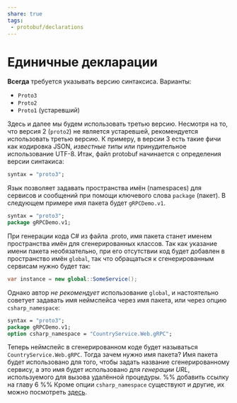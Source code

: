 ```yaml
---
share: true
tags:
 - protobuf/declarations
---
```

# Единичные декларации
**Всегда** требуется указывать версию синтаксиса. Варианты:
- `Proto3`
- `Proto2`
- `Proto1` (устаревший)

Здесь и далее мы будем использовать третью версию. Несмотря на то, что версия 2 (`proto2`) не является устаревшей, рекомендуется использовать третью версию. К примеру, в версии 3 есть такие фичи как кодировка JSON, *известные типы* или принудительное использование UTF-8.
Итак, файл protobuf начинается с определения версии синтакиса:
```protobuf
syntax = "proto3";
```
Язык позволяет задавать пространства имён (namespaces) для сервисов и сообщений при помощи ключевого слова `package` (пакет). В следующем примере имя пакета будет `gRPCDemo.v1`. 
```protobuf
syntax = "proto3";
package gRPCDemo.v1;
```
При генерации кода C\# из файла .proto, имя пакета станет именем пространства имён для сгенерированных классов.
Так как указание имени пакета необязательно, при его отсутствии код будет добавлен в пространство имён `global`, так что обращаться к сгенерированным сервисам нужно будет так:
```csharp
var instance = new global::SomeService();
```
Однако автор *не рекомендует* использование `global`, и настоятельно советует задавать имя неймспейса через имя пакета, или через опцию `csharp_namespace`:
```protobuf
syntax = "proto3";
package gRPCDemo.v1;
option csharp_namespace = "CountryService.Web.gRPC";
```
Теперь неймспейс в сгенерированном коде будет называться `CountryService.Web.gRPC`. Тогда зачем нужно имя пакета? Имя пакета будет использовано для того, чтобы задать название сгенерированному сервису, а это имя будет использовано для *генерации URL*, используемого для вызова удалённой процедуры. %% добавить ссылку на главу 6 %%
Кроме опции `csharp_namespace` существуют и другие, их можно посмотреть [здесь](https://protobuf.dev/programming-guides/proto3/#options).